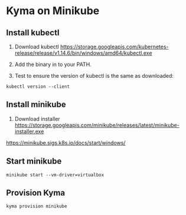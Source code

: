 # Kyma on Minikube

## Install kubectl

1. Download kubectl
https://storage.googleapis.com/kubernetes-release/release/v1.14.6/bin/windows/amd64/kubectl.exe

2. Add the binary in to your PATH.
3. Test to ensure the version of kubectl is the same as downloaded:
```
kubectl version --client
```
## Install minikube

1. Download installer
https://storage.googleapis.com/minikube/releases/latest/minikube-installer.exe

https://minikube.sigs.k8s.io/docs/start/windows/

## Start minikube
```
minikube start --vm-driver=virtualbox
```

## Provision Kyma
```
kyma provision minikube
```
